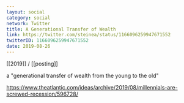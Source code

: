 ```yaml
---
layout: social
category: social
network: Twitter
title: A Generational Transfer of Wealth
link: https://twitter.com/steinea/status/1166096259947671552
twitterID: 1166096259947671552
date: 2019-08-26
---
```


[[2019]] / [[posting]]

a "generational transfer of wealth from the young to the old"

<https://www.theatlantic.com/ideas/archive/2019/08/millennials-are-screwed-recession/596728/>
